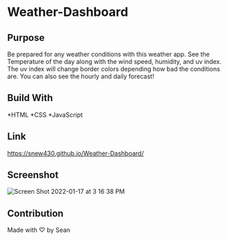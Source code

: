 # Weather-Dashboard
## Purpose

Be prepared for any weather conditions with this weather app.  See the Temperature of the day along with the wind speed, humidity, and uv index.  The uv index will change border colors depending how bad the conditions are.  You can also see the hourly and daily forecast!
## Build With

*HTML
*CSS
*JavaScript

## Link

https://snew430.github.io/Weather-Dashboard/

## Screenshot

![Screen Shot 2022-01-17 at 3 16 38 PM](https://user-images.githubusercontent.com/93355113/149832348-c0b4e108-ec02-44f3-af55-801ae0b570a3.png)

## Contribution

Made with ♡ by Sean